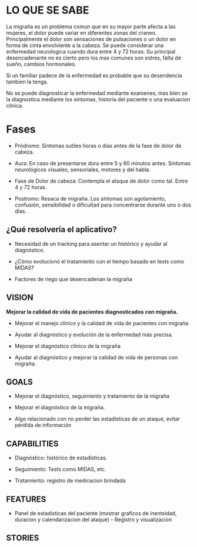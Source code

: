 #    LO QUE SE SABE 

La migraña es un problema comun que en su mayor parte afecta a las mujeres, el dolor puede variar en diferentes zonas del craneo. Principalmente el dolor son sensaciones de pulsaciones o un dolor en forma de cinta envolviente a la cabeza.  Se puede considerar una enfermedad neurologica cuando dura entre 4 y 72 horas. Su principal desencadenante no es cierto pero los mas comunes son estres, falta de sueño, cambios hormonales.  

Si un familiar padece de la enfermedad es probable que su desendencia tambien la tenga. 

No se puede diagnosticar la enfermedad mediante examenes, mas bien se la diagnostica mediante los sintomas, historia del paciente o una evaluacion clinica. 

# Fases 

- Pródromo: Síntomas sutiles horas o días antes de la fase de dolor de cabeza. 

- Aura: En caso de presentarse dura entre 5 y 60 minutos antes. Síntomas neurológicos visuales, sensoriales, motores y del habla. 

- Fase de Dolor de cabeza: Contempla el ataque de dolor como tal. Entre 4 y 72 horas. 

- Postromo: Resaca de migraña. Los síntomas son agotamiento, confusión, sensibilidad o dificultad para concentrarse durante uno o dos días. 

 

##    ¿Qué resolvería el aplicativo? 

- Necesidad de un tracking para asentar un histórico y ayudar al diagnóstico. 

- ¿Cómo evolucionó el tratamiento con el tiempo basado en tests como MIDAS? 

- Factores de riego que desencadenan la migraña 


## VISION 

**Mejorar la calidad de vida de pacientes diagnosticados con migraña.**

- Mejorar el manejo clínico y la calidad de vida de pacientes con migraña  

- Ayudar al diagnóstico y evolución de la enfermedad más precisa. 

- Mejorar el diagnóstico clínico de la migraña  

- Ayudar al diagnóstico y mejorar la calidad de vida de personas con migraña.  

## GOALS 

- Mejorar el diagnóstico, seguimiento y tratamiento de la migraña 

- Mejorar el diagnóstico de la migraña. 

- Algo relacionado con no perder las estadísticas de un ataque, evitar pérdida de información 

## CAPABILITIES 

- Diagnóstico: histórico de estadísticas.  

- Seguimiento: Tests como MIDAS, etc. 

- Tratamiento: registro de medicacion brindada 

## FEATURES 

- Panel de estadisticas del paciente (mostrar graficos de inentsidad, duracion y calendarizacion del ataque) - Registro y visualizacion 

 
## STORIES 